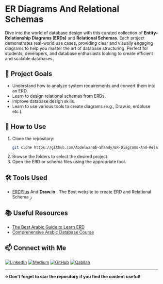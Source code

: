 # ER Diagrams And Relational Schemas

Dive into the world of database design with this curated collection of **Entity-Relationship Diagrams (ERDs)** and **Relational Schemas**. Each project demonstrates real-world use cases, providing clear and visually engaging diagrams to help you master the art of database structuring. Perfect for students, developers, and database enthusiasts looking to create efficient and scalable databases.

## 🎯 Project Goals

- Understand how to analyze system requirements and convert them into an ERD.
- Learn to design relational schemas from ERDs.
- Improve database design skills.
- Learn to use various tools to create diagrams (e.g., Draw.io, erdpluse etc.).

## 🚀 How to Use

1. Clone the repository:
   ```bash
   git clone https://github.com/Abdelwahab-Shandy/ER-Diagrams-And-Relational-Schemas.git
   ```
2. Browse the folders to select the desired project.
3. Open the ERD or schema files using the appropriate tool.

## 🛠️ Tools Used

- [ERDPlus](https://erdplus.com/) And **Draw.io** :  The Best website to create ERD and Relational Schema ز

## 📚 Useful Resources

- [The Best Arabic Guide to Learn ERD](https://programmingadvices.com/p/database-level-1-sql-concepts-and-practice)
- [Comprehensive Arabic Database Course](https://programmingadvices.com/p/database-level-1-sql-concepts-and-practice)

## 📫 Connect with Me

[![LinkedIn](https://img.shields.io/badge/-LinkedIn-0077B5?logo=linkedin&logoColor=white)](https://www.linkedin.com/in/abdelwahab-shandy/)
[![Medium](https://img.shields.io/badge/-Medium-12100E?logo=medium&logoColor=white)](https://medium.com/@abdelwahabshandy)
[![GitHub](https://img.shields.io/badge/-GitHub-333333?logo=github&logoColor=white)](https://github.com/abdelwahab-shandy)
[![Qabilah](https://img.shields.io/badge/-Qabilah-F4A261?logo=data:image/png;base64,iVBORw0KGgoAAAANSUhEUgAAAA8AAAAQCAYAAAA0xWRMAAAABHNCSVQICAgIfAhkiAAAAAlwSFlzAAALEgAACxIB0t1+/AAAAadJREFUKJGVks1KA0EQhb9hxCBFsVVBJbFwYY2CmRq2PgCRVFJrIQKswMvIBBQtpbwAXoGNugJcoAqUFhLaWOkM7MmXmRkIQ0sT93brfbRmrKlZXGV+eM453nOK4rBqiEpBBTQBXERr3XJZnUZwrSNQC11RxmMF9XplP/DoEDcHHJ80zxRA0JwIrCBYpKxZsAaLSsgUPB2WaIDrHACr6TWEOQQnhUHoRP5+zxx0I8AF+rATz6k3qB1igz1gFaD+GTP3WiP8mpzfqTWbnWok/GKXLbSjXbax+3l4vlQU60NC8LvIwAAAABJRU5ErkJggg==&logoColor=white)](https://qabilah.com/profile/abdelwahab-shandy/professional-profile)

---

**⭐ Don't forget to star the repository if you find the content useful!**
